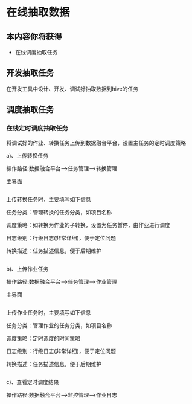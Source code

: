 # 在线抽取数据

## 本内容你将获得

- 在线调度抽取任务

## 开发抽取任务

 在开发工具中设计、开发、调试好抽取数据到hive的任务

## 调度抽取任务

### 在线定时调度抽取任务

将调试好的作业、转换任务上传到数据融合平台，设置主任务的定时调度策略

a)、上传转换任务

操作路径:数据融合平台-->任务管理-->转换管理

主界面

<img :src="$withBase('/operation/kettle_025.png')">

上传转换任务时，主要填写如下信息

任务分类：管理转换的任务分类，如项目名称

调度策略：如转换为作业的子转换，设置为任务暂停，由作业进行调度

日志级别：行级日志(非常详细)，便于定位问题

转换描述：任务描述信息，便于后期维护

<img :src="$withBase('/operation/kettle_026.png')">

b)、上传作业任务

操作路径:数据融合平台-->任务管理-->作业管理

主界面

<img :src="$withBase('/operation/kettle_023.png')">

上传作业任务时，主要填写如下信息

任务分类：管理作业的任务分类，如项目名称

调度策略：定时调度的时间策略

日志级别：行级日志(非常详细)，便于定位问题

转换描述：任务描述信息，便于后期维护

<img :src="$withBase('/operation/kettle_024.png')">

c)、查看定时调度结果

操作路径:数据融合平台-->监控管理-->作业日志

<img :src="$withBase('/operation/kettle_027.png')">



